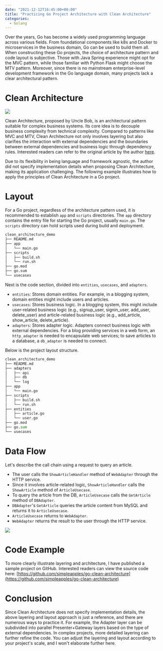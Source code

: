 ```yaml
---
date: "2021-12-12T16:45:00+00:00"
title: "Practicing Go Project Architecture with Clean Architecture"
categories:
  - Golang
---
```


Over the years, Go has become a widely used programming language across various fields. From foundational components like k8s and Docker to microservices in the business domain, Go can be used to build them all. When constructing these Go projects, the choice of architecture pattern and code layout is subjective. Those with Java Spring experience might opt for the MVC pattern, while those familiar with Python Flask might choose the MTV pattern. Moreover, since there is no mainstream enterprise-level development framework in the Go language domain, many projects lack a clear architectural pattern.

# Clean Architecture

![](/images/20211212_01.png)

Clean Architecture, proposed by Uncle Bob, is an architectural pattern suitable for complex business systems. Its core idea is to decouple business complexity from technical complexity. Compared to patterns like MVC and MTV, Clean Architecture not only involves layering but also clarifies the interaction with external dependencies and the boundaries between external dependencies and business logic through dependency rules. Interested readers can refer to the original article by the author [here](https://blog.cleancoder.com/uncle-bob/2012/08/13/the-clean-architecture.html).

Due to its flexibility in being language and framework agnostic, the author did not specify implementation details when proposing Clean Architecture, making its application challenging. The following example illustrates how to apply the principles of Clean Architecture in a Go project.

# Layout

For a Go project, regardless of the architecture pattern used, it is recommended to establish `app` and `scripts` directories. The `app` directory contains the entry file for starting the Go project, usually `main.go`. The `scripts` directory can hold scripts used during build and deployment.

```bash
clean_architecture_demo
├── README.md
├── app
│   └── main.go
├── scripts
│   ├── build.sh
│   └── run.sh
├── go.mod
├── go.sum
└── usecases
```

Next is the code section, divided into `entities`, `usecases`, and `adapters`.

- `entities`: Stores domain entities. For example, in a blogging system, domain entities might include users and articles.
- `usecases`: Stores business logic. In a blogging system, this might include user-related business logic (e.g., signup_user, signin_user, add_user, delete_user) and article-related business logic (e.g., add_article, show_article, delete_article).
- `adapters`: Stores adapter logic. Adapters connect business logic with external dependencies. For a blog providing services in a web form, an `http_adapter` is needed to encapsulate web services; to save articles to a database, a `db_adapter` is needed to connect.

Below is the project layout structure.

```python
clean_architecture_demo
├── README.md
├── adapters
│   ├── api
│   ├── db
│   └── log
├── app
│   └── main.go
├── scripts
│   ├── build.sh
│   └── run.sh
├── entities
│   ├── article.go
│   └── user.go
├── go.mod
├── go.sum
└── usecases
```

# Data Flow

Let's describe the call chain using a request to query an article.

- The user calls the `ShowArticleHandler` method of `WebAdapter` through the HTTP service.
- Since it involves article-related logic, `ShowArticleHandler` calls the `ShowArticle` method of `ArticleUsecase`.
- To query the article from the DB, `ArticleUsecase` calls the `GetArticle` method of `DBAdapter`.
- `DBAdapter`'s `GetArticle` queries the article content from MySQL and returns it to `ArticleUsecase`.
- `ArticleUsecase` returns to `WebAdapter`.
- `WebAdapter` returns the result to the user through the HTTP service.

![](/images/20211212_02.png)

# Code Example

To more clearly illustrate layering and architecture, I have published a sample project on GitHub. Interested readers can view the source code here: [https://github.com/simpleapples/go-clean-architecture](https://github.com/simpleapples/go-clean-architecture)

# Conclusion

Since Clean Architecture does not specify implementation details, the above layering and layout approach is just a reference, and there are numerous ways to practice it. For example, the Adapter layer can be subdivided into parallel Presenter+Gateway layers based on the type of external dependencies. In complex projects, more detailed layering can further refine the code. You can adjust the layering and layout according to your project's scale, and I won't elaborate further here.